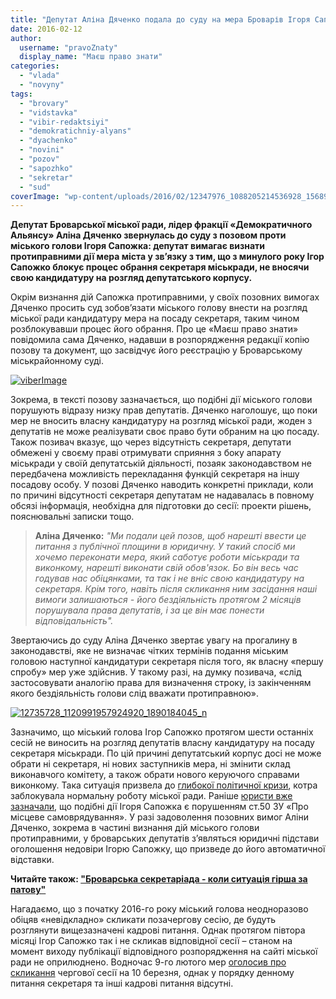 ```yaml
---
title: "Депутат Аліна Дяченко подала до суду на мера Броварів Ігоря Сапожка"
date: 2016-02-12
author: 
  username: "pravoZnaty"
  display_name: "Маєш право знати"
categories: 
  - "vlada"
  - "novyny"
tags: 
  - "brovary"
  - "vidstavka"
  - "vibir-redaktsiyi"
  - "demokratichniy-alyans"
  - "dyachenko"
  - "novini"
  - "pozov"
  - "sapozhko"
  - "sekretar"
  - "sud"
coverImage: "wp-content/uploads/2016/02/12347976_1088205214536928_1568910013524338036_n.jpg"
---
```


**Депутат Броварської міської ради, лідер фракції «Демократичного Альянсу» Аліна Дяченко звернулась до суду з позовом проти міського голови Ігоря Сапожка: депутат вимагає визнати протиправними дії мера міста у зв’язку з тим, що з минулого року Ігор Сапожко блокує процес обрання секретаря міськради, не вносячи свою кандидатуру на розгляд депутатського корпусу.**

Окрім визнання дій Сапожка протиправними, у своїх позовних вимогах Дяченко просить суд зобов’язати міського голову внести на розгляд міської ради кандидатуру мера на посаду секретаря, таким чином розблокувавши процес його обрання. Про це «Маєш право знати» повідомила сама Дяченко, надавши в розпорядження редакції копію позову та документ, що засвідчує його реєстрацію у Броварському міськрайонному суді.

[![viberImage](https://mpz.brovary.org/wp-content/uploads/2016/02/viberImage.jpg)](https://mpz.brovary.org/wp-content/uploads/2016/02/viberImage.jpg)

Зокрема, в тексті позову зазначається, що подібні дії міського голови порушують відразу низку прав депутатів. Дяченко наголошує, що поки мер не вносить власну кандидатуру на розгляд міської ради, жоден з депутатів не може реалізувати своє право бути обраним на цю посаду. Також позивач вказує, що через відсутність секретаря, депутати обмежені у своєму праві отримувати сприяння з боку апарату міськради у своїй депутатській діяльності, позаяк законодавством не передбачена можливість перекладання функцій секретаря на іншу посадову особу. У позові Дяченко наводить конкретні приклади, коли по причині відсутності секретаря депутатам не надавалась в повному обсязі інформація, необхідна для підготовки до сесії: проекти рішень, пояснювальні записки тощо.

> **Аліна Дяченко:** _"Ми подали цей позов, щоб нарешті ввести це питання з публічної площини в юридичну. У такий спосіб ми хочемо переконати мера, який саботує роботи міськради та виконкому, нарешті виконати свій обов'язок. Бо він весь час годував нас обіцянками, та так і не вніс свою кандидатуру на секретаря. Крім того, навіть після скликання ним засідання наші вимоги залишаються - його бездіяльність протягом 2 місяців порушувала права депутатів, і за це він має понести відповідальність"._

Звертаючись до суду Аліна Дяченко звертає увагу на прогалину в законодавстві, яке не визначає чітких термінів подання міським головою наступної кандидатури секретаря після того, як власну «першу спробу» мер уже здійснив. У такому разі, на думку позивача, «слід застосовувати аналогію права для визначення строку, із закінченням якого бездіяльність голови слід вважати протиправною».

[![12735728_1120991957924920_1890184045_n](https://mpz.brovary.org/wp-content/uploads/2016/02/12735728_1120991957924920_1890184045_n.jpg)](https://mpz.brovary.org/wp-content/uploads/2016/02/12735728_1120991957924920_1890184045_n.jpg)

Зазначимо, що міський голова Ігор Сапожко протягом шести останніх сесій не виносить на розгляд депутатів власну кандидатуру на посаду секретаря міськради. По цій причині депутатський корпус досі не може обрати ні секретаря, ні нових заступників мера, ні змінити склад виконавчого комітету, а також обрати нового керуючого справами виконкому. Така ситуація призвела до [глибокої політичної кризи](https://mpz.brovary.org/kryza-u-miskradi-zagostryuyetsya-deputaty-i-mer-uvijshly-v-zhorstkyj-klinch/), котра заблокувала нормальну роботу міської ради. Раніше [юристи вже зазначали](https://mpz.brovary.org/sapozhko-porushuye-zakon-blokuyuchy-obrannya-sekretarya-miskrady-yuryst/), що подібні дії Ігоря Сапожка є порушенням ст.50 ЗУ «Про місцеве самоврядування». У разі задоволення позовних вимог Аліни Дяченко, зокрема в частині визнання дій міського голови протиправними, у броварських депутатів з’являться юридичні підстави оголошення недовіри Ігорю Сапожку, що призведе до його автоматичної відставки.

**Читайте також: ["Броварська секретаріада - коли ситуація гірша за патову"](https://mpz.brovary.org/brovarska-sekretariada-koly-sytuatsiya-girsha-za-patovu/)**

Нагадаємо, що з початку 2016-го року міський голова неодноразово обіцяв «невідкладно» скликати позачергову сесію, де будуть розглянути вищезазначені кадрові питання. Однак протягом півтора місяці Ігор Сапожко так і не скликав відповідної сесії – станом на момент виходу публікації відповідного розпорядження на сайті міської ради не оприлюднено. Водночас 9-го лютого мер [оголосив про скликання](http://brovary-rada.gov.ua/rozporyadzhennya-m%D1%96skogo-golovi-v%D1%96d-09022016-%E2%84%9627-od-pro-sklikannya-vosmo%D1%97-chergovo%D1%97-ses%D1%96%D1%97-brovarsko%D1%97) чергової сесії на 10 березня, однак у порядку денному питання секретаря та інші кадрові питання відсутні.
